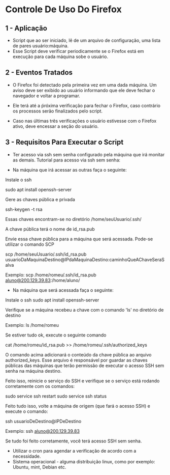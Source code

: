 # Controle De Uso Do Firefox
## 1 - Aplicação
* Script que ao ser iniciado, lê de um arquivo de configuração, uma lista de pares usuário:máquina.
* Esse Script deve verificar periodicamente se o Firefox está em execução para cada máquina sobe o usuário.

## 2 - Eventos Tratados

* O Firefox foi detectado pela primeira vez em uma dada máquina. Um aviso deve ser exibido ao usuário informando que ele deve fechar o navegador e voltar a programar.

* Ele terá até a ṕróxima verificação para fechar o Firefox, caso contrário os processos serão finalizados pelo script.

* Caso nas últimas três verificações o usuário estivesse com o Firefox ativo, deve encessar a seção do usuário.

## 3 - Requisitos Para Executar o Script
* Ter acesso via ssh sem senha configurado pela máquina que irá monitar as demais.
Tutorial para acesso via ssh sem senha:

- Na máquina que irá acessar as outras faça o seguinte:


Instale o ssh

sudo apt install openssh-server

Gere as chaves pública e privada

ssh-keygen -t rsa

Essas chaves encontram-se no diretório /home/seuUsuario/.ssh/

A chave pública terá o nome de id_rsa.pub

Envie essa chave pública para a máquina que será acessada. Pode-se utilizar o comando SCP

scp /home/seuUsuario/.ssh/id_rsa.pub usuarioDaMaquinaDestino@IPdaMaquinaDestino:caminhoQueAChaveSeraSalva

Exemplo:
scp /home/romeu/.ssh/id_rsa.pub aluno@200.129.39.83:/home/aluno/


- Na máquina que será acessada faça o seguinte:

Instale o ssh
sudo apt install openssh-server

Verifique se a máquina recebeu a chave com o comando 'ls' no diretório de destino

Exemplo:
ls /home/romeu

Se estiver tudo ok, execute o seguinte comando

cat /home/romeu/id_rsa.pub >> /home/romeu/.ssh/authorized_keys

O comando acima adicionará o conteúdo da chave pública ao arquivo authorized_keys. Esse arquivo é responsável por guardar as chaves públicas das máquinas que terão permissão de executar o acesso SSH sem senha na máquina destino.


Feito isso, reinicie o serviço do SSH e verifique se o serviço está rodando corretamente com os comandos:

sudo service ssh restart
sudo service ssh status

Feito tudo isso, volte a máquina de origem (que fará o acesso SSH) e execute o comando:

ssh usuarioDeDestino@IPDeDestino

Exemplo:
ssh aluno@200.129.39.83

Se tudo foi feito corretamente, você terá acesso SSH sem senha.


* Utilizar o cron para agendar a verificação de acordo com a necessidade.
* Sistema operacional - alguma distribuição linux, como por exemplo: Ubuntu, mint, Debian etc.
